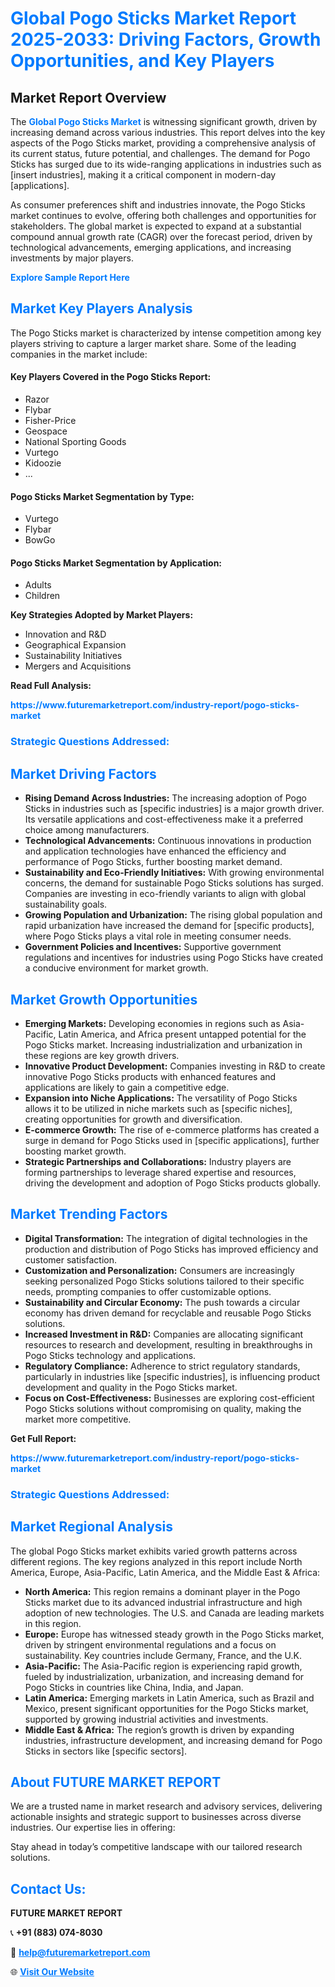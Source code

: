 <h1 style="color: #007BFF;">Global Pogo Sticks Market Report 2025-2033: Driving Factors, Growth Opportunities, and Key Players</h1>

<section id="overview">
<h2>Market Report Overview</h2>
<p>The <a href="https://www.futuremarketreport.com/industry-report/pogo-sticks-market" style="color: #007BFF; text-decoration: none;"><strong>Global Pogo Sticks Market</strong></a> is witnessing significant growth, driven by increasing demand across various industries. This report delves into the key aspects of the Pogo Sticks market, providing a comprehensive analysis of its current status, future potential, and challenges. The demand for Pogo Sticks has surged due to its wide-ranging applications in industries such as [insert industries], making it a critical component in modern-day [applications].</p>
<p>As consumer preferences shift and industries innovate, the Pogo Sticks market continues to evolve, offering both challenges and opportunities for stakeholders. The global market is expected to expand at a substantial compound annual growth rate (CAGR) over the forecast period, driven by technological advancements, emerging applications, and increasing investments by major players.</p>
</section>

<section id="overview">
<p><a href="https://www.futuremarketreport.com/request-sample/reportId=102185" style="color: #007BFF; text-decoration: none;"><strong>Explore Sample Report Here</strong></a></p>
</section>

<section id="key-players">
<h2 style="color: #007BFF;">Market Key Players Analysis</h2>
<p>The Pogo Sticks market is characterized by intense competition among key players striving to capture a larger market share. Some of the leading companies in the market include:</p>
<h4>Key Players Covered in the Pogo Sticks Report:</h4>
<ul><li>Razor</li><li>Flybar</li><li>Fisher-Price</li><li>Geospace</li><li>National Sporting Goods</li><li>Vurtego</li><li>Kidoozie</li><li>...</li></ul>
<h4>Pogo Sticks Market Segmentation by Type:</h4>
<ul><li>Vurtego</li><li>Flybar</li><li>BowGo</li></ul>

<h4>Pogo Sticks Market Segmentation by Application:</h4>
<ul><li>Adults</li><li>Children</li></ul>
<p><strong>Key Strategies Adopted by Market Players:</strong></p>
<ul>
<li>Innovation and R&D</li>
<li>Geographical Expansion</li>
<li>Sustainability Initiatives</li>
<li>Mergers and Acquisitions</li>
</ul>
</section>

<section>
<p><strong>Read Full Analysis: </strong></p><a href="https://www.futuremarketreport.com/industry-report/pogo-sticks-market" style="color: #007BFF; text-decoration: none;"><strong>https://www.futuremarketreport.com/industry-report/pogo-sticks-market</strong></a>
<h3 style="color: #007BFF;">Strategic Questions Addressed:</h3>
</section>

<section id="driving-factors">
<h2 style="color: #007BFF;">Market Driving Factors</h2>
<ul>
<li><strong>Rising Demand Across Industries:</strong> The increasing adoption of Pogo Sticks in industries such as [specific industries] is a major growth driver. Its versatile applications and cost-effectiveness make it a preferred choice among manufacturers.</li>
<li><strong>Technological Advancements:</strong> Continuous innovations in production and application technologies have enhanced the efficiency and performance of Pogo Sticks, further boosting market demand.</li>
<li><strong>Sustainability and Eco-Friendly Initiatives:</strong> With growing environmental concerns, the demand for sustainable Pogo Sticks solutions has surged. Companies are investing in eco-friendly variants to align with global sustainability goals.</li>
<li><strong>Growing Population and Urbanization:</strong> The rising global population and rapid urbanization have increased the demand for [specific products], where Pogo Sticks plays a vital role in meeting consumer needs.</li>
<li><strong>Government Policies and Incentives:</strong> Supportive government regulations and incentives for industries using Pogo Sticks have created a conducive environment for market growth.</li>
</ul>
</section>

<section id="growth-opportunities">
<h2 style="color: #007BFF;">Market Growth Opportunities</h2>
<ul>
<li><strong>Emerging Markets:</strong> Developing economies in regions such as Asia-Pacific, Latin America, and Africa present untapped potential for the Pogo Sticks market. Increasing industrialization and urbanization in these regions are key growth drivers.</li>
<li><strong>Innovative Product Development:</strong> Companies investing in R&D to create innovative Pogo Sticks products with enhanced features and applications are likely to gain a competitive edge.</li>
<li><strong>Expansion into Niche Applications:</strong> The versatility of Pogo Sticks allows it to be utilized in niche markets such as [specific niches], creating opportunities for growth and diversification.</li>
<li><strong>E-commerce Growth:</strong> The rise of e-commerce platforms has created a surge in demand for Pogo Sticks used in [specific applications], further boosting market growth.</li>
<li><strong>Strategic Partnerships and Collaborations:</strong> Industry players are forming partnerships to leverage shared expertise and resources, driving the development and adoption of Pogo Sticks products globally.</li>
</ul>
</section>

<section id="trending-factors">
<h2 style="color: #007BFF;">Market Trending Factors</h2>
<ul>
<li><strong>Digital Transformation:</strong> The integration of digital technologies in the production and distribution of Pogo Sticks has improved efficiency and customer satisfaction.</li>
<li><strong>Customization and Personalization:</strong> Consumers are increasingly seeking personalized Pogo Sticks solutions tailored to their specific needs, prompting companies to offer customizable options.</li>
<li><strong>Sustainability and Circular Economy:</strong> The push towards a circular economy has driven demand for recyclable and reusable Pogo Sticks solutions.</li>
<li><strong>Increased Investment in R&D:</strong> Companies are allocating significant resources to research and development, resulting in breakthroughs in Pogo Sticks technology and applications.</li>
<li><strong>Regulatory Compliance:</strong> Adherence to strict regulatory standards, particularly in industries like [specific industries], is influencing product development and quality in the Pogo Sticks market.</li>
<li><strong>Focus on Cost-Effectiveness:</strong> Businesses are exploring cost-efficient Pogo Sticks solutions without compromising on quality, making the market more competitive.</li>
</ul>
</section>

<section>
<p><strong>Get Full Report: </strong></p><a href="https://www.futuremarketreport.com/industry-report/pogo-sticks-market" style="color: #007BFF; text-decoration: none;"><strong>https://www.futuremarketreport.com/industry-report/pogo-sticks-market</strong></a>
<h3 style="color: #007BFF;">Strategic Questions Addressed:</h3>
</section>


<section id="regional-analysis">
<h2 style="color: #007BFF;">Market Regional Analysis</h2>
<p>The global Pogo Sticks market exhibits varied growth patterns across different regions. The key regions analyzed in this report include North America, Europe, Asia-Pacific, Latin America, and the Middle East & Africa:</p>
<ul>
<li><strong>North America:</strong> This region remains a dominant player in the Pogo Sticks market due to its advanced industrial infrastructure and high adoption of new technologies. The U.S. and Canada are leading markets in this region.</li>
<li><strong>Europe:</strong> Europe has witnessed steady growth in the Pogo Sticks market, driven by stringent environmental regulations and a focus on sustainability. Key countries include Germany, France, and the U.K.</li>
<li><strong>Asia-Pacific:</strong> The Asia-Pacific region is experiencing rapid growth, fueled by industrialization, urbanization, and increasing demand for Pogo Sticks in countries like China, India, and Japan.</li>
<li><strong>Latin America:</strong> Emerging markets in Latin America, such as Brazil and Mexico, present significant opportunities for the Pogo Sticks market, supported by growing industrial activities and investments.</li>
<li><strong>Middle East & Africa:</strong> The region’s growth is driven by expanding industries, infrastructure development, and increasing demand for Pogo Sticks in sectors like [specific sectors].</li>
</ul>
</section>

<footer>
<h2 style="color: #007BFF;">About FUTURE MARKET REPORT</h2>
<p>We are a trusted name in market research and advisory services, delivering actionable insights and strategic support to businesses across diverse industries. Our expertise lies in offering:</p>

<p>Stay ahead in today’s competitive landscape with our tailored research solutions.</p>

<h2 style="color: #007BFF;">Contact Us:</h2>
<p><strong>FUTURE MARKET REPORT</strong></p>
<p>📞 <strong>+91 (883) 074-8030</strong></p>
<p>📧 <strong><a href="mailto:help@futuremarketreport.com" style="color: #007BFF;">help@futuremarketreport.com</a></strong></p>
<p>🌐 <strong><a href="https://www.futuremarketreport.com/" style="color: #007BFF;">Visit Our Website</a></strong></p>
</footer>